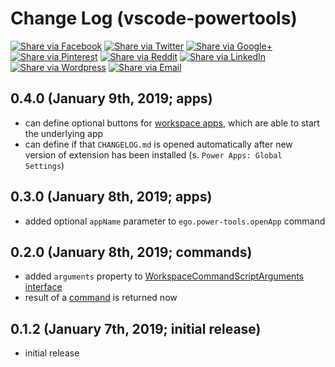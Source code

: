 # Change Log (vscode-powertools)

[![Share via Facebook](https://raw.githubusercontent.com/egodigital/vscode-powertools/master/img/share/Facebook.png)](https://www.facebook.com/sharer/sharer.php?u=https%3A%2F%2Fmarketplace.visualstudio.com%2Fitems%3FitemName%3Dego-digital.vscode-powertools&quote=VSCode%20Power%20Tools) [![Share via Twitter](https://raw.githubusercontent.com/egodigital/vscode-powertools/master/img/share/Twitter.png)](https://twitter.com/intent/tweet?source=https%3A%2F%2Fmarketplace.visualstudio.com%2Fitems%3FitemName%3Dego-digital.vscode-powertools&text=VSCode%20Power%20Tools:%20https%3A%2F%2Fmarketplace.visualstudio.com%2Fitems%3FitemName%3Dego-digital.vscode-powertools&via=egodigital) [![Share via Google+](https://raw.githubusercontent.com/egodigital/vscode-powertools/master/img/share/Google+.png)](https://plus.google.com/share?url=https%3A%2F%2Fmarketplace.visualstudio.com%2Fitems%3FitemName%3Dego-digital.vscode-powertools) [![Share via Pinterest](https://raw.githubusercontent.com/egodigital/vscode-powertools/master/img/share/Pinterest.png)](http://pinterest.com/pin/create/button/?url=https%3A%2F%2Fmarketplace.visualstudio.com%2Fitems%3FitemName%3Dego-digital.vscode-powertools&description=Visual%20Studio%20Code%20extension%2C%20which%20receives%20and%20shows%20git%20events%20from%20webhooks.) [![Share via Reddit](https://raw.githubusercontent.com/egodigital/vscode-powertools/master/img/share/Reddit.png)](http://www.reddit.com/submit?url=https%3A%2F%2Fmarketplace.visualstudio.com%2Fitems%3FitemName%3Dego-digital.vscode-powertools&title=VSCode%20Power%20Tools) [![Share via LinkedIn](https://raw.githubusercontent.com/egodigital/vscode-powertools/master/img/share/LinkedIn.png)](http://www.linkedin.com/shareArticle?mini=true&url=https%3A%2F%2Fmarketplace.visualstudio.com%2Fitems%3FitemName%3Dego-digital.vscode-powertools&title=VSCode%20Power%20Tools&summary=Visual%20Studio%20Code%20extension%2C%20which%20receives%20and%20shows%20git%20events%20from%20webhooks.&source=https%3A%2F%2Fmarketplace.visualstudio.com%2Fitems%3FitemName%3Dego-digital.vscode-powertools) [![Share via Wordpress](https://raw.githubusercontent.com/egodigital/vscode-powertools/master/img/share/Wordpress.png)](http://wordpress.com/press-this.php?u=https%3A%2F%2Fmarketplace.visualstudio.com%2Fitems%3FitemName%3Dego-digital.vscode-powertools&quote=VSCode%20Power%20Tools&s=Visual%20Studio%20Code%20extension%2C%20which%20receives%20and%20shows%20git%20events%20from%20webhooks.) [![Share via Email](https://raw.githubusercontent.com/egodigital/vscode-powertools/master/img/share/Email.png)](mailto:?subject=VSCode%20Power%20Tools&body=Visual%20Studio%20Code%20extension%2C%20which%20receives%20and%20shows%20git%20events%20from%20webhooks.:%20https%3A%2F%2Fmarketplace.visualstudio.com%2Fitems%3FitemName%3Dego-digital.vscode-powertools)


## 0.4.0 (January 9th, 2019; apps)

* can define optional buttons for [workspace apps](https://github.com/egodigital/vscode-powertools/wiki/Apps#workspace-apps), which are able to start the underlying app
* can define if that `CHANGELOG.md` is opened automatically after new version of extension has been installed (s. `Power Apps: Global Settings`)

## 0.3.0 (January 8th, 2019; apps)

* added optional `appName` parameter to `ego.power-tools.openApp` command

## 0.2.0 (January 8th, 2019; commands)

* added `arguments` property to [WorkspaceCommandScriptArguments interface](https://egodigital.github.io/vscode-powertools/api/interfaces/_contracts_.workspacecommandscriptarguments.html)
* result of a [command](https://github.com/egodigital/vscode-powertools/wiki/Commands) is returned now

## 0.1.2 (January 7th, 2019; initial release)

* initial release
